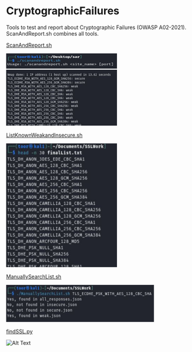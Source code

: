 # CryptographicFailures
Tools to test and report about Cryptographic Failures (OWASP A02-2021).
ScanAndReport.sh combines all tools.


[ScanAndReport.sh](https://github.com/mr-tomr/CryptographicFailures/blob/main/ScanAndReport.sh)

<img src="https://github.com/mr-tomr/CryptographicFailures/blob/main/images/scanreportusage.jpg" alt="Alt Text" style="width: 300px;">
<img src="https://github.com/mr-tomr/CryptographicFailures/blob/main/images/scanreport-sorted.jpg" alt="Alt Text" style="width: 300px;">

[ListKnownWeakandInsecure.sh](https://github.com/mr-tomr/CryptographicFailures/blob/main/ListKnownWeakandInsecure.sh)

<img src="https://github.com/mr-tomr/CryptographicFailures/blob/main/images/ListKnownWeakandInsecure.jpg" alt="Alt Text" style="width: 300px;">

[ManuallySearchList.sh](https://github.com/mr-tomr/CryptographicFailures/blob/main/ManuallySearchList.sh)

<img src="https://github.com/mr-tomr/CryptographicFailures/blob/main/images/ManuallySearchList.jpg" alt="Alt Text" style="width: 400px;">

[findSSL.py](https://github.com/mr-tomr/CryptographicFailures/blob/main/findSSL.py)

<img src="https://github.com/mr-tomr/CryptographicFailures/blob/main/images/findSSL.py" alt="Alt Text" style="width: 400px;">


